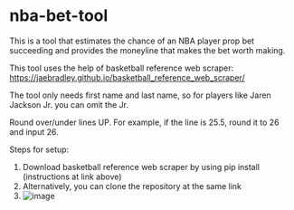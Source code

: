 # nba-bet-tool

This is a tool that estimates the chance of an NBA player prop bet succeeding and provides the moneyline that makes the bet worth making. 

This tool uses the help of basketball reference web scraper: https://jaebradley.github.io/basketball_reference_web_scraper/

The tool only needs first name and last name, so for players like Jaren Jackson Jr. you can omit the Jr. 

Round over/under lines UP. For example, if the line is 25.5, round it to 26 and input 26. 

Steps for setup:

1. Download basketball reference web scraper by using pip install (instructions at link above)
2. Alternatively, you can clone the repository at the same link
3. ![image](https://github.com/Henry-Ying/nba-bet-tool/assets/42585234/9421075f-18d1-4cf7-80d9-fc5ff4f632ae)


